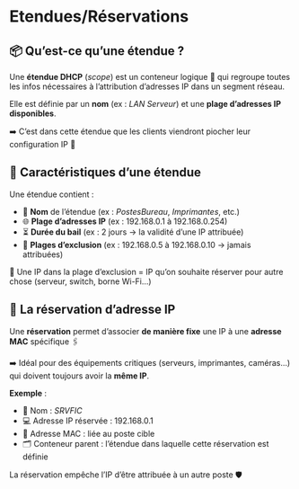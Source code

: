 # Etendues/Réservations

## **📦 Qu’est-ce qu’une étendue ?**

Une **étendue DHCP** (*scope*) est un conteneur logique 🧺 qui regroupe toutes les infos nécessaires à l’attribution d’adresses IP dans un segment réseau.

Elle est définie par un **nom** (ex : *LAN Serveur*) et une **plage d’adresses IP disponibles**.

➡️ C’est dans cette étendue que les clients viendront piocher leur configuration IP 🧃



## **📐 Caractéristiques d’une étendue**

Une étendue contient :

- 🧾 **Nom** de l’étendue (ex : *PostesBureau*, *Imprimantes*, etc.)
- 🌐 **Plage d’adresses IP** (ex : 192.168.0.1 à 192.168.0.254)
- ⏳ **Durée du bail** (ex : 2 jours → la validité d’une IP attribuée)
- 🚫 **Plages d’exclusion** (ex : 192.168.0.5 à 192.168.0.10 → jamais attribuées)

🔎 Une IP dans la plage d’exclusion = IP qu’on souhaite réserver pour autre chose (serveur, switch, borne Wi-Fi…)



## **📌 La réservation d’adresse IP**

Une **réservation** permet d’associer **de manière fixe** une IP à une **adresse MAC** spécifique 🖇️

➡️ Idéal pour des équipements critiques (serveurs, imprimantes, caméras…) qui doivent toujours avoir la **même IP**.

**Exemple** :

- 🔖 Nom : *SRVFIC*
- 💻 Adresse IP réservée : 192.168.0.1
- 🧬 Adresse MAC : liée au poste cible
- 🗂️ Conteneur parent : l’étendue dans laquelle cette réservation est définie

La réservation empêche l’IP d’être attribuée à un autre poste 🛡️

